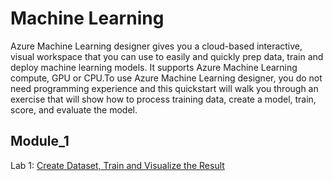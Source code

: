 # Machine Learning
Azure Machine Learning designer gives you a cloud-based interactive, visual workspace that you can use to easily and quickly prep data, train and deploy machine learning models. It supports Azure Machine Learning compute, GPU or CPU.To use Azure Machine Learning designer, you do not need programming experience and this quickstart will walk you through an exercise that will show how to process training data, create a model, train, score, and evaluate the model.

## **Module_1**

Lab 1: [Create Dataset, Train and Visualize the Result](https://github.com/SD-14/EduLabs/blob/main/MachineLearning/ML%20Labs/Module%201/README.md)

